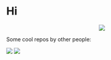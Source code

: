 <!--
**Anthony-de-cruz/Anthony-de-cruz** is a ✨ _special_ ✨ repository because its `README.md` (this file) appears on your GitHub profile.

Here are some ideas to get you started:

- 🔭 I’m currently working on ...
- 🌱 I’m currently learning ...
- 👯 I’m looking to collaborate on ...
- 🤔 I’m looking for help with ...
- 💬 Ask me about ...
- 📫 How to reach me: ...
- 😄 Pronouns: ...
- ⚡ Fun fact: ...
-->
<h1>Hi</h1>
<p align="center">
  <img src="https://github-readme-stats.vercel.app/api/top-langs/?username=Anthony-de-cruz&layout=compact&theme=github_dark&hide_border=true">
</p>

<p>Some cool repos by other people:</p>
<img src="https://github-readme-stats.vercel.app/api/pin/?username=StanislavPetrovV&show_owner=true&repo=Python-DOOM">
<img src="https://github-readme-stats.vercel.app/api/pin/?username=dbisu&show_owner=true&repo=pico-ducky">
